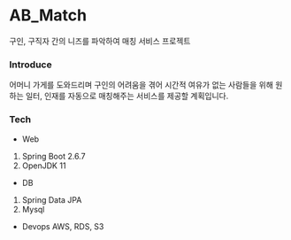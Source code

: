 # AB_Match
구인, 구직자 간의 니즈를 파악하여 매칭 서비스 프로젝트

### Introduce
어머니 가게를 도와드리며 구인의 어려움을 겪어 시간적 여유가 없는 사람들을 위해 원하는 일터, 인재를 자동으로 매칭해주는 서비스를 제공할 계획입니다.

### Tech
- Web
1. Spring Boot 2.6.7
2. OpenJDK 11

- DB
1. Spring Data JPA
2. Mysql

- Devops
AWS, RDS, S3

